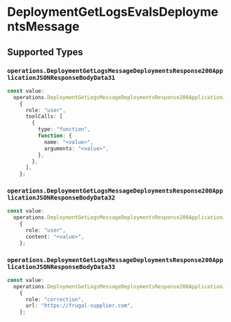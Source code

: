 # DeploymentGetLogsEvalsDeploymentsMessage


## Supported Types

### `operations.DeploymentGetLogsMessageDeploymentsResponse200ApplicationJSONResponseBodyData31`

```typescript
const value:
  operations.DeploymentGetLogsMessageDeploymentsResponse200ApplicationJSONResponseBodyData31 =
    {
      role: "user",
      toolCalls: [
        {
          type: "function",
          function: {
            name: "<value>",
            arguments: "<value>",
          },
        },
      ],
    };
```

### `operations.DeploymentGetLogsMessageDeploymentsResponse200ApplicationJSONResponseBodyData32`

```typescript
const value:
  operations.DeploymentGetLogsMessageDeploymentsResponse200ApplicationJSONResponseBodyData32 =
    {
      role: "user",
      content: "<value>",
    };
```

### `operations.DeploymentGetLogsMessageDeploymentsResponse200ApplicationJSONResponseBodyData33`

```typescript
const value:
  operations.DeploymentGetLogsMessageDeploymentsResponse200ApplicationJSONResponseBodyData33 =
    {
      role: "correction",
      url: "https://frugal-supplier.com",
    };
```

